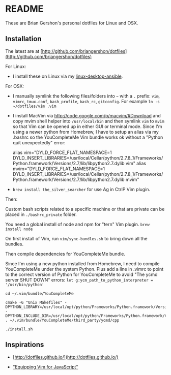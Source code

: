README
======

These are Brian Gershon's personal dotfiles for Linux and OSX.

## Installation

The latest are at [http://github.com/briangershon/dotfiles](http://github.com/briangershon/dotfiles)

For Linux:

* I install these on Linux via my [linux-desktop-ansible](https://github.com/briangershon/linux-desktop-ansible).

For OSX:

* I manually symlink the following files/folders into `~` with a `.` prefix: `vim`, `vimrc`, `tmux.conf`, `bash_profile`, `bash_rc`, `gitconfig`. For example `ln -s ~/dotfiles/vim .vim`

* I install MacVim via <http://code.google.com/p/macvim/#Download> and copy mvim shell helper into `/usr/local/bin` and then symlink `vim` to `mvim` so that Vim can be opened up in either GUI or terminal mode.  Since I'm using a newer python from Homebrew, I have to setup an alias via my .bashrc so the YouCompleteMe Vim bundle works ok without a "Python quit unexpectedly" error:

    alias vim="DYLD_FORCE_FLAT_NAMESPACE=1 DYLD_INSERT_LIBRARIES=/usr/local/Cellar/python/2.7.8_1/Frameworks/Python.framework/Versions/2.7/lib/libpython2.7.dylib vim"
    alias mvim="DYLD_FORCE_FLAT_NAMESPACE=1 DYLD_INSERT_LIBRARIES=/usr/local/Cellar/python/2.7.8_1/Frameworks/Python.framework/Versions/2.7/lib/libpython2.7.dylib mvim"


* `brew install the_silver_searcher` for use Ag in CtrlP Vim plugin.

Then:

Custom bash scripts related to a specific machine or that are private can be placed in `./bashrc_private` folder.

You need a global install of node and npm for "tern" Vim plugin. `brew install node`

On first install of Vim, run `vim/sync-bundles.sh` to bring down all the bundles.

Then compile dependencies for YouCompleteMe bundle.

Since I'm using a new python installed from Homebrew, I need to compile YouCompleteMe under the system Python. Plus add a line in .vimrc to point to the correct version of Python for YouCompleteMe to avoid "The ycmd server SHUT DOWN" errors: `let g:ycm_path_to_python_interpreter = '/usr/bin/python'`

    cd ~/.vim/bundle/YouCompleteMe

    cmake -G "Unix Makefiles" -DPYTHON_LIBRARY=/usr/local/opt/python/Frameworks/Python.framework/Versions/2.7/lib/libpython2.7.dylib -DPYTHON_INCLUDE_DIR=/usr/local/opt/python/Frameworks/Python.framework/Versions/2.7/Headers . ~/.vim/bundle/YouCompleteMe/third_party/ycmd/cpp

    ./install.sh

## Inspirations

* [http://dotfiles.github.io/](http://dotfiles.github.io/)

* ["Equipping Vim for JavaScript"](http://oli.me.uk/2013/06/29/equipping-vim-for-javascript/)
